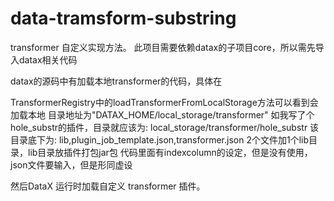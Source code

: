 # data-tramsform-substring
transformer 自定义实现方法。
此项目需要依赖datax的子项目core，所以需先导入datax相关代码

datax的源码中有加载本地transformer的代码，具体在

TransformerRegistry中的loadTransformerFromLocalStorage方法可以看到会加载本地
目录地址为"DATAX_HOME/local_storage/transformer"
如我写了个hole_substr的插件，目录就应该为:
local_storage/transformer/hole_substr
该目录底下为:
lib,plugin_job_template.json,transformer.json 2个文件加1个lib目录，lib目录放插件打包jar包
代码里面有indexcolumn的设定，但是没有使用，json文件要输入，但是形同虚设

然后DataX 运行时加载自定义 transformer 插件。
